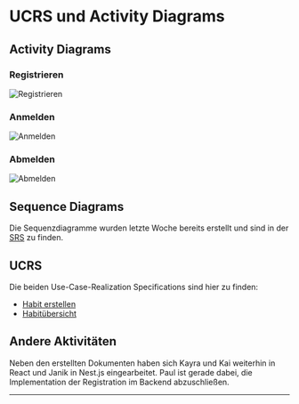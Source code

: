 # UCRS und Activity Diagrams

## Activity Diagrams
### Registrieren
![Registrieren](..\srs\Aktivitätsdiagramm_registrieren.png)
### Anmelden
![Anmelden](..\srs\Aktivitätsdiagramm_anmelden.png)
### Abmelden
![Abmelden](..\srs\Aktivitätsdiagramm_abmelden.png)


## Sequence Diagrams

Die Sequenzdiagramme wurden letzte Woche bereits erstellt und sind in der [SRS](srs/srs) zu finden.

## UCRS

Die beiden Use-Case-Realization Specifications sind hier zu finden:

- [Habit erstellen](ucrs/ucrs_create_habit)
- [Habitübersicht](ucrs/ucrs_overview)

## Andere Aktivitäten

Neben den erstellten Dokumenten haben sich Kayra und Kai weiterhin in React und Janik in Nest.js eingearbeitet. Paul ist gerade dabei, die Implementation der Registration im Backend abzuschließen.

---
<script src="https://utteranc.es/client.js" repo="Puggingtons/habittrackingblog" issue-term="pathname" theme="github-light" crossorigin="anonymous" async> </script> 
